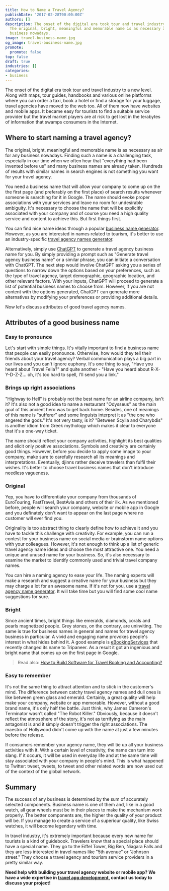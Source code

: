 ```yaml
---
title: How to Name a Travel Agency?
publishDate: '2017-02-28T00:00:00Z'
authors: []
description: The onset of the digital era took tour and travel industry to a new level.
  The original, bright, meaningful and memorable name is as necessary as air for tourism-related
  business nowadays.
image: travel-business-name.jpg
og_image: travel-business-name.jpg
promote:
  promote: false
top: false
draft: true
industries: []
categories:
- business
---
```

The onset of the digital era took tour and travel industry to a new level. Along with maps, tour guides, handbooks and various online platforms where you can order a taxi, book a hotel or find a storage for your luggage, travel agencies have moved to the web too. All of them now have websites and mobile apps. It became easy for tourists to find a suitable service provider but the travel market players are at risk to get lost in the terabytes of information that swamps consumers in the Internet.

## Where to start naming a travel agency?
The original, bright, meaningful and memorable name is as necessary as air for any business nowadays. Finding such a name is a challenging task, especially in our time when we often hear that "everything had been invented before us" and many business names are already taken. Hundreds of results with similar names in search engines is not something you want for your travel agency.

You need a business name that will allow your company to come up on the the first page (and preferably on the first place) of search results whenever someone is searching for it in Google. The name should evoke proper associations with your services and leave no room for undesirable ambiguity. It's necessary to choose the name that will be explicitly associated with your company and of course you need a high quality service and content to achieve this. But first things first.

You can find nice name ideas through a popular [business name generator](https://anadea.info/blog/7-popular-business-name-generators). However, as you are interested in names related to tourism, it's better to use an industry-specific [travel agency names generator](https://businessnameguide.com/travel-company).

Alternatively, simply use <a href="https://chat.openai.com/" target="_blank" rel="nofollow">ChatGPT</a> to generate a travel agency business name for you. By simply providing a prompt such as "Generate travel agency business name" or a similar phrase, you can initiate a conversation with ChatGPT. The next step would involve ChatGPT asking you a series of questions to narrow down the options based on your preferences, such as the type of travel agency, target demographic, geographic location, and other relevant factors. With your inputs, ChatGPT will proceed to generate a list of potential business names to choose from. However, if you are not content with the options generated, ChatGPT can generate more alternatives by modifying your preferences or providing additional details.

Now let's discuss attributes of good travel agency names.

## Attributes of a good business name
### Easy to pronounce

Let's start with simple things. It's vitally important to find a business name that people can easily pronounce. Otherwise, how would they tell their friends about your travel agency? Verbal communication plays a big part in our lives and you can't ignore euphony. It's one thing to say, "Have you heard about Travel Fella?" and quite another - "Have you heard about R-X-Y-D-Z-Z... oh, it's too hard to spell, I'll send you a link."

### Brings up right associations

"Highway to Hell" is probably not the best name for an airline company, isn't it? It's also not a good idea to name a restaurant "Odysseus" as the main goal of this ancient hero was to get back home. Besides, one of meanings of this name is "sufferer" and some linguists interpret it as "the one who angered the gods." It's not very tasty, is it? "Between Scylla and Charybdis" is another idiom from Greek mythology which makes it clear to everyone that it's a one-way ticket.

The name should reflect your company activities, highlight its best qualities and elicit only positive associations. Symbols and creativity are certainly good things. However, before you decide to apply some image to your company, make sure to carefully research all its meanings and interpretations. Eventually, djinns rather deceive travelers than fulfil their wishes. It's better to choose travel business names that don't introduce needless vagueness.

### Original

Yep, you have to differentiate your company from thousands of EuroTouring, FastTravel, BestAvia and others of their ilk. As we mentioned before, people will search your company, website or mobile app in Google and you definately don't want to appear on the last page where no customer will ever find you.

Originality is too abstract thing to clearly define how to achieve it and you have to tackle this challenge with creativity. For example, you can run a contest for your business name on social media or brainstorm name options with your colleagues. However, it's not enough to think up a list of generic travel agency name ideas and choose the most attractive one. You need a unique and unused name for your business. So, it's also necessary to examine the market to identify commonly used and trivial travel company names.

You can hire a naming agency to ease your life. The naming experts will make a research and suggest a creative name for your business but they may charge a lot for an awesome name. If it's not for you, use a [travel agency name generator](https://businessnameguide.com/). It will take time but you will find some cool name suggestions for sure.

### Bright

Since ancient times, bright things like emeralds, diamonds, corals and pearls magnetized people. Grey stones, on the contrary, are uninviting. The same is true for business names in general and names for travel agency business in particular. A vivid and engaging name provokes people's interest in what hides behind it. A good example is [eBookingServices](https://anadea.info/projects/ebookingservices) that recently changed its name to Tripaneer. As a result it got an ingenious and bright name that comes up on the first page in Google.

> Read also: <a href="https://anadea.info/blog/travel-agency-software" target="_blank">How to Build Software for Travel Booking and Accounting?</a>

### Easy to remember

It's not the same thing to attract attention and to stick in the customer's mind. The difference between catchy travel agency names and dull ones is like between green glass and emerald. Certainly, a great quality will help make your company, website or app memorable. However, without a good brand name, it's only half the battle. Just think, why James Cameron's Terminator wasn't called "The Robot Killer." Obviously, because it doesn't reflect the atmosphere of the story, it's not as terrifying as the main antagonist is and it simply doesn't trigger the right associations. The maestro of Hollywood didn't come up with the name at just a few minutes before the release.

If consumers remember your agency name, they will tie up all your business activities with it. With a certain level of creativity, the name can turn into slang. If it occurs, it will be used in everyday life and at the same time will stay associated with your company in people's mind. This is what happened to Twitter: tweet, tweets, to tweet and other related words are now used out of the context of the global network.

## Summary

The success of any business is determined by the sum of accurately selected components. Business name is one of them and, like in a good watch, all gear wheels must be in their places to make the mechanism work properly. The better components are, the higher the quality of your product will be. If you manage to create a service of a superiour quality, like Swiss watches, it will become legendary with time.

In travel industry, it's extremely important because every new name for tourists is a kind of guidebook. Travelers know that a special place should have a special name. They go to the Eiffel Tower, Big Ben, Niagara Falls and they are less interested in travel names like "5th avenue" or "Johnson street." They choose a travel agency and tourism service providers in a pretty similar way.

**Need help with building your travel agency website or mobile app? We have a wide expertise in [travel app development](https://anadea.info/solutions/travel-app-development), contact us today to discuss your project!**
